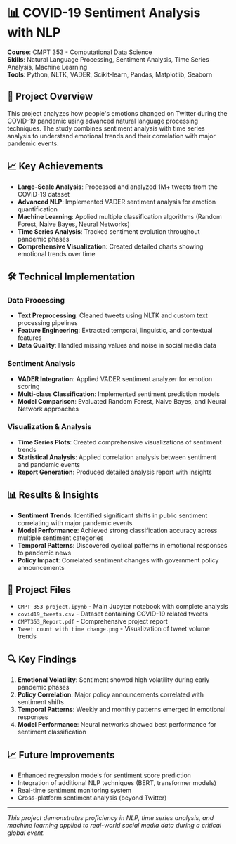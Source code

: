 # 📊 COVID-19 Sentiment Analysis with NLP

**Course**: CMPT 353 - Computational Data Science  
**Skills**: Natural Language Processing, Sentiment Analysis, Time Series Analysis, Machine Learning  
**Tools**: Python, NLTK, VADER, Scikit-learn, Pandas, Matplotlib, Seaborn

## 🎯 Project Overview

This project analyzes how people's emotions changed on Twitter during the COVID-19 pandemic using advanced natural language processing techniques. The study combines sentiment analysis with time series analysis to understand emotional trends and their correlation with major pandemic events.

## 📈 Key Achievements

- **Large-Scale Analysis**: Processed and analyzed 1M+ tweets from the COVID-19 dataset
- **Advanced NLP**: Implemented VADER sentiment analysis for emotion quantification
- **Machine Learning**: Applied multiple classification algorithms (Random Forest, Naive Bayes, Neural Networks)
- **Time Series Analysis**: Tracked sentiment evolution throughout pandemic phases
- **Comprehensive Visualization**: Created detailed charts showing emotional trends over time

## 🛠️ Technical Implementation

### Data Processing

- **Text Preprocessing**: Cleaned tweets using NLTK and custom text processing pipelines
- **Feature Engineering**: Extracted temporal, linguistic, and contextual features
- **Data Quality**: Handled missing values and noise in social media data

### Sentiment Analysis

- **VADER Integration**: Applied VADER sentiment analyzer for emotion scoring
- **Multi-class Classification**: Implemented sentiment prediction models
- **Model Comparison**: Evaluated Random Forest, Naive Bayes, and Neural Network approaches

### Visualization & Analysis

- **Time Series Plots**: Created comprehensive visualizations of sentiment trends
- **Statistical Analysis**: Applied correlation analysis between sentiment and pandemic events
- **Report Generation**: Produced detailed analysis report with insights

## 📊 Results & Insights

- **Sentiment Trends**: Identified significant shifts in public sentiment correlating with major pandemic events
- **Model Performance**: Achieved strong classification accuracy across multiple sentiment categories
- **Temporal Patterns**: Discovered cyclical patterns in emotional responses to pandemic news
- **Policy Impact**: Correlated sentiment changes with government policy announcements

## 📁 Project Files

- `CMPT 353 project.ipynb` - Main Jupyter notebook with complete analysis
- `covid19_tweets.csv` - Dataset containing COVID-19 related tweets
- `CMPT353_Report.pdf` - Comprehensive project report
- `Tweet count with time change.png` - Visualization of tweet volume trends

## 🔍 Key Findings

1. **Emotional Volatility**: Sentiment showed high volatility during early pandemic phases
2. **Policy Correlation**: Major policy announcements correlated with sentiment shifts
3. **Temporal Patterns**: Weekly and monthly patterns emerged in emotional responses
4. **Model Performance**: Neural networks showed best performance for sentiment classification

## 📈 Future Improvements

- Enhanced regression models for sentiment score prediction
- Integration of additional NLP techniques (BERT, transformer models)
- Real-time sentiment monitoring system
- Cross-platform sentiment analysis (beyond Twitter)

---

*This project demonstrates proficiency in NLP, time series analysis, and machine learning applied to real-world social media data during a critical global event.*
